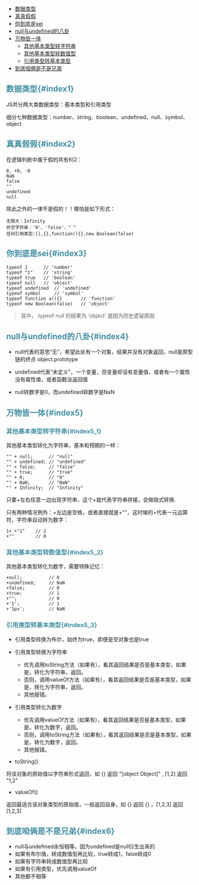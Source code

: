 * [数据类型](#index1)
* [真真假假](#index2)
* [你到底是sei](#index3)
* [null与undefined的八卦](#index4)
* [万物皆一体](#index5)
  * [其他基本类型转字符串](#index5_1)
  * [其他基本类型转数值型](#index5_2)
  * [引用类型转基本类型](#index5_3)
* [到底咱俩是不是兄弟](#index6)

## <font color="4590a3">数据类型{#index1}</font>

JS共分两大类数据类型：基本类型和引用类型

细分七种数据类型：number、string、boolean、undefined、null、symbol、object

## <font color="4590a3">真真假假{#index2}</font>

在逻辑判断中属于假的共有6只：

```
0, +0, -0
NaN
false
""
undefined
null
```

除此之外的一律不是假的！！哪怕是如下形式：
```
无限大：Infinity
非空字符串：'0'、'false'、" "
任何引用类型:[],{},function(){},new Boolean(false)
```

## <font color="4590a3">你到底是sei{#index3}</font>
```
typeof 1      // 'number'
typeof "1"    // 'string'
typeof true   // 'boolean'
typeof null   // 'object'
typeof undefined  // 'undefined'
typeof symbol     // 'symbol'
typeof function a(){}       // 'function'
typeof new Boolean(false)   // 'object'
```
> 其中， typeof null 的结果为 'object' 是因为历史遗留原因

## <font color="4590a3">null与undefined的八卦{#index4}</font>

* null代表的意思“无”，希望此处有一个对象，结果并没有对象返回，null是原型链的终点 object.prototype

* undefined代表“未定义”，一个变量，但变量却没有变量值，或者有一个属性没有属性值，或者函数没返回值

* null转数字是0，而undefined转数字是NaN


## <font color="4590a3">万物皆一体{#index5}</font>

### <font color="4590a3">其他基本类型转字符串{#index5_1}</font>

其他基本类型转化为字符串，基本和预期的一样：
```
"" + null;      // "null"
"" + undefined; // "undefined"
"" + false;     // "false"
"" + true;      // "true"
"" + 0;         // "0"
"" + NaN;       // "NaN"
"" + Infinity;  // "Infinity"
```

只要+左右任意一边出现字符串，这个+就代表字符串拼接，会做隐式转换.

只有两种情况例外：+左边是空格，或者直接就是+""，这时候的+代表一元运算符，字符串自动转为数字：

```
1+ +"1"    // 2
+""        // 0
```

### <font color="4590a3">其他基本类型转数值型{#index5_2}</font>

其他基本类型转化为数字，需要特殊记忆：
```
+null;          // 0
+undefined;     // NaN
+false;         // 0
+true;          // 1
+"";            // 0
+'1';           // 1
+'1px';         // NaN 
```

### <font color="4590a3">引用类型转基本类型{#index5_3}</font>

* 引用类型转换为布尔，始终为true，即便是空对象也是true

* 引用类型转换为字符串
  * 优先调用toString方法（如果有），看其返回结果是否是基本类型，如果是，转化为字符串，返回。
  * 否则，调用valueOf方法（如果有），看其返回结果是否是基本类型，如果是，转化为字符串，返回。
  * 其他报错。


* 引用类型转化为数字

  * 优先调用valueOf方法（如果有），看其返回结果是否是基本类型，如果是，转化为数字，返回。
  * 否则，调用toString方法（如果有），看其返回结果是否是基本类型，如果是，转化为数字，返回。
  * 其他报错。

	
* toString()

将该对象的原始值以字符串形式返回，如 {} 返回 "[object Object]" , [1,2] 返回 "1,2"

* valueOf()

返回最适合该对象类型的原始值，一般返回自身，如 {} 返回 {} ，[1,2,3] 返回 [1,2,3]


## <font color="4590a3">到底咱俩是不是兄弟{#index6}</font>
* null与undefined永恒相等，因为undefined是null衍生出来的
* 如果有布尔值，转成数值型再比较，true转成1，false转成0
* 如果有字符串转成数值型再比较
* 如果有引用类型，优先调用valueOf
* 其他都不相等